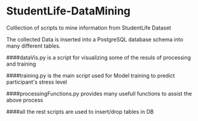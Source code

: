 # StudentLife-DataMining
Colllection of scripts to mine information from StudentLife Dataset

The collected Data is inserted into a PostgreSQL database schema into many different tables.

####dataVis.py is a script for visualizing some of the resuls of processing and training

####training.py is the main script used for Model training to predict participant's stress level

####processingFunctions.py provides many usefull functions to assist the above process

####all the rest scripts are used to insert/drop tables in DB
